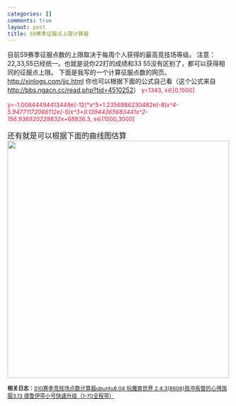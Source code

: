 ```yaml
--- 
categories: []
comments: true
layout: post
title: S9赛季征服点上限计算器
---
```

目前S9赛季征服点数的上限取决于每周个人获得的最高竞技场等级。
注意：22,33,55已经统一。也就是说你22打的成绩和33 55没有区别了，都可以获得相同的征服点上限。
下面是我写的一个计算征服点数的网页。
<a href="/jjc.html">http://xinlogs.com/jjc.html</a>
你也可以根据下面的公式自己看（这个公式来自<a href="http://bbs.ngacn.cc/read.php?tid=4510252">http://bbs.ngacn.cc/read.php?tid=4510252</a>）
<span style="color:#dc143c;font-size:small;">y=1343, x∈[0,1500]<br><br>
y=-1.00844494413448e(-12)*x^5+1.2356986230482e(-8)*x^4-5.94771172066112e(-5)*x^3+0.13944365683441*x^2-156.936920229832*x+68836.3, x∈(1500,3000]</span><br><span style="line-height:120%;font-size:120%;"><br>
还有就是可以根据下面的曲线图估算</span>
<span style="line-height:120%;font-size:120%;"><img width="500" height="536" alt="" src="/attachment/1314409266_13848490.jpg"></span><div id="related_log" style="font-size:12px">
<b>相关日志：</b><a href="http://xinlogs.com/s10-Conquest-Cap">S10赛季竞技场点数计算器</a><a href="http://xinlogs.com/wow-on-ubuntu-linux">ubuntu8.04 玩魔兽世界 2.4.3(8606)</a><a href="http://xinlogs.com/post/26">我冲高督的心得</a><a href="http://xinlogs.com/wow-1-70-Express-Upgrade">国服3.13 德鲁伊带小号快速升级（1-70全程带）</a>
</div>
